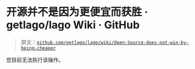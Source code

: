 # 开源并不是因为更便宜而获胜 · getlago/lago Wiki · GitHub

> 原文：[`github.com/getlago/lago/wiki/Open-Source-does-not-win-by-being-cheaper`](https://github.com/getlago/lago/wiki/Open-Source-does-not-win-by-being-cheaper)

<include-fragment class="js-notification-shelf-include-fragment" data-base-src="https://github.com/notifications/beta/shelf"></include-fragment>

您目前无法执行该操作。

<template id="site-details-dialog"></template><template id="snippet-clipboard-copy-button"></template><template id="snippet-clipboard-copy-button-unpositioned"></template>
